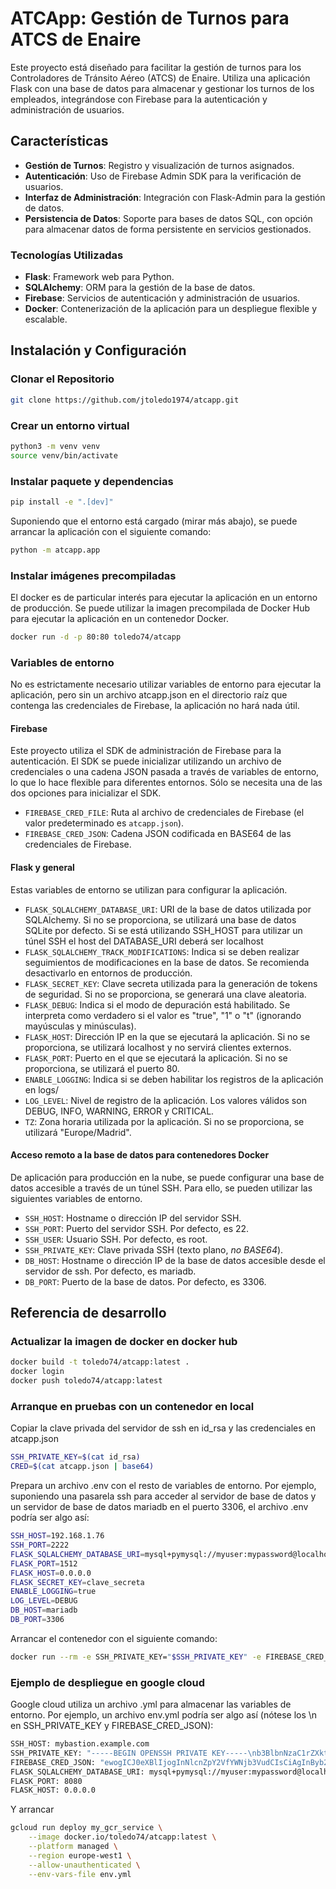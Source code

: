

# ATCApp: Gestión de Turnos para ATCS de Enaire

Este proyecto está diseñado para facilitar la gestión de turnos para los Controladores de Tránsito Aéreo (ATCS) de Enaire. Utiliza una aplicación Flask con una base de datos para almacenar y gestionar los turnos de los empleados, integrándose con Firebase para la autenticación y administración de usuarios.

## Características
- **Gestión de Turnos**: Registro y visualización de turnos asignados.
- **Autenticación**: Uso de Firebase Admin SDK para la verificación de usuarios.
- **Interfaz de Administración**: Integración con Flask-Admin para la gestión de datos.
- **Persistencia de Datos**: Soporte para bases de datos SQL, con opción para almacenar datos de forma persistente en servicios gestionados.

### Tecnologías Utilizadas
- **Flask**: Framework web para Python.
- **SQLAlchemy**: ORM para la gestión de la base de datos.
- **Firebase**: Servicios de autenticación y administración de usuarios.
- **Docker**: Contenerización de la aplicación para un despliegue flexible y escalable.

## Instalación y Configuración

### Clonar el Repositorio
```sh
git clone https://github.com/jtoledo1974/atcapp.git
```

### Crear un entorno virtual
```sh
python3 -m venv venv
source venv/bin/activate
```

### Instalar paquete y dependencias
```sh
pip install -e ".[dev]"
```

Suponiendo que el entorno está cargado (mirar más abajo), se puede arrancar la aplicación con el siguiente comando:
```sh
python -m atcapp.app
```


### Instalar imágenes precompiladas
El docker es de particular interés para ejecutar la aplicación en un entorno de producción. Se puede utilizar la imagen precompilada de Docker Hub para ejecutar la aplicación en un contenedor Docker.
```sh
docker run -d -p 80:80 toledo74/atcapp
```

### Variables de entorno

No es estrictamente necesario utilizar variables de entorno para 
ejecutar la aplicación, pero sin un archivo atcapp.json en el directorio raíz que contenga las credenciales de Firebase, la aplicación no hará nada útil.

#### Firebase

Este proyecto utiliza el SDK de administración de Firebase para la autenticación. El SDK se puede inicializar utilizando un archivo de credenciales o una cadena JSON pasada a través de variables de entorno, lo que lo hace flexible para diferentes entornos. Sólo se necesita una de las dos opciones para inicializar el SDK.

- `FIREBASE_CRED_FILE`: Ruta al archivo de credenciales de Firebase (el valor predeterminado es `atcapp.json`).
- `FIREBASE_CRED_JSON`: Cadena JSON codificada en BASE64 de las credenciales de Firebase.


#### Flask y general

Estas variables de entorno se utilizan para configurar la aplicación.

- `FLASK_SQLALCHEMY_DATABASE_URI`: URI de la base de datos utilizada por SQLAlchemy. Si no se proporciona, se utilizará una base de datos SQLite por defecto. Si se está utilizando SSH_HOST para
utilizar un túnel SSH el host del DATABASE_URI deberá ser localhost
- `FLASK_SQLALCHEMY_TRACK_MODIFICATIONS`: Indica si se deben realizar seguimientos de modificaciones en la base de datos. Se recomienda desactivarlo en entornos de producción.
- `FLASK_SECRET_KEY`: Clave secreta utilizada para la generación de tokens de seguridad. Si no se proporciona, se generará una clave aleatoria.
- `FLASK_DEBUG`: Indica si el modo de depuración está habilitado. Se interpreta como verdadero si el valor es "true", "1" o "t" (ignorando mayúsculas y minúsculas).
- `FLASK_HOST`: Dirección IP en la que se ejecutará la aplicación. Si no se proporciona, se utilizará localhost y no servirá clientes externos.
- `FLASK_PORT`: Puerto en el que se ejecutará la aplicación. Si no se proporciona, se utilizará el puerto 80.
- `ENABLE_LOGGING`: Indica si se deben habilitar los registros de la aplicación en logs/
- `LOG_LEVEL`: Nivel de registro de la aplicación. Los valores válidos son DEBUG, INFO, WARNING, ERROR y CRITICAL.
- `TZ`: Zona horaria utilizada por la aplicación. Si no se proporciona, se utilizará "Europe/Madrid".

#### Acceso remoto a la base de datos para contenedores Docker

De aplicación para producción en la nube, se puede configurar una
base de datos accesible a través de un túnel SSH. Para ello, se pueden utilizar las siguientes variables de entorno.

- `SSH_HOST`: Hostname o dirección IP del servidor SSH.
- `SSH_PORT`: Puerto del servidor SSH. Por defecto, es 22.
- `SSH_USER`: Usuario SSH. Por defecto, es root.
- `SSH_PRIVATE_KEY`: Clave privada SSH (texto plano, *no BASE64*).
- `DB_HOST`: Hostname o dirección IP de la base de datos accesible desde el servidor de ssh. Por defecto, es mariadb.
- `DB_PORT`: Puerto de la base de datos. Por defecto, es 3306.


## Referencia de desarrollo

### Actualizar la imagen de docker en docker hub
    
```sh
docker build -t toledo74/atcapp:latest .
docker login
docker push toledo74/atcapp:latest
```

### Arranque en pruebas con un contenedor en local
Copiar la clave privada del servidor de ssh en id_rsa y las credenciales en atcapp.json
 
```sh
SSH_PRIVATE_KEY=$(cat id_rsa)
CRED=$(cat atcapp.json | base64)
```
Prepara un archivo .env con el resto de variables de entorno. Por ejemplo, suponiendo una pasarela ssh para acceder al servidor de base de datos y un servidor de base de datos mariadb en el puerto 3306, el archivo .env podría ser algo así:

```sh
SSH_HOST=192.168.1.76
SSH_PORT=2222
FLASK_SQLALCHEMY_DATABASE_URI=mysql+pymysql://myuser:mypassword@localhost:3306/mydatabase
FLASK_PORT=1512
FLASK_HOST=0.0.0.0
FLASK_SECRET_KEY=clave_secreta
ENABLE_LOGGING=true
LOG_LEVEL=DEBUG
DB_HOST=mariadb
DB_PORT=3306
```

Arrancar el contenedor con el siguiente comando:

```sh
docker run --rm -e SSH_PRIVATE_KEY="$SSH_PRIVATE_KEY" -e FIREBASE_CRED_JSON="$CRED" --env-file .env -p 1512:1512 toledo74/atcapp
```

### Ejemplo de despliegue en google cloud

Google cloud utiliza un archivo .yml para almacenar las variables de entorno. Por ejemplo, un archivo env.yml podría ser algo así (nótese los \n en SSH_PRIVATE_KEY y FIREBASE_CRED_JSON):
```sh
SSH_HOST: mybastion.example.com
SSH_PRIVATE_KEY: "-----BEGIN OPENSSH PRIVATE KEY-----\nb3BlbnNzaC1rZXktdjEAAA....dRkAQ==\n-----END OPENSSH PRIVATE KEY-----"
FIREBASE_CRED_JSON: "ewogICJ0eXBlIjogInNlcnZpY2VfYWNjb3VudCIsCiAgInByb2plY3RfaWQiOiAiYXRjYXBwLXdl\nYiIsCiAg....iCn0K"
FLASK_SQLALCHEMY_DATABASE_URI: mysql+pymysql://myuser:mypassword@localhost:3306/mydatabase
FLASK_PORT: 8080
FLASK_HOST: 0.0.0.0
```

Y arrancar 

```sh
gcloud run deploy my_gcr_service \
    --image docker.io/toledo74/atcapp:latest \
    --platform managed \
    --region europe-west1 \
    --allow-unauthenticated \
    --env-vars-file env.yml
```


